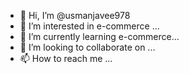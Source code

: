 - 👋 Hi, I’m @usmanjavee978
- 👀 I’m interested in e-commerce ...
- 🌱 I’m currently learning e-commerce...
- 💞️ I’m looking to collaborate on ...
- 📫 How to reach me ...

<!---
usmanjavee978/usmanjavee978 is a ✨ special ✨ repository because its `README.md` (this file) appears on your GitHub profile.
You can click the Preview link to take a look at your changes.
--->
